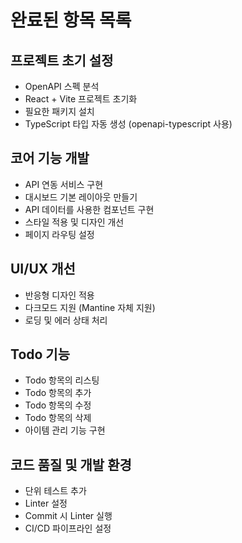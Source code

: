 # 완료된 항목 목록

## 프로젝트 초기 설정
- OpenAPI 스펙 분석
- React + Vite 프로젝트 초기화
- 필요한 패키지 설치
- TypeScript 타입 자동 생성 (openapi-typescript 사용)

## 코어 기능 개발
- API 연동 서비스 구현
- 대시보드 기본 레이아웃 만들기
- API 데이터를 사용한 컴포넌트 구현
- 스타일 적용 및 디자인 개선
- 페이지 라우팅 설정

## UI/UX 개선
- 반응형 디자인 적용
- 다크모드 지원 (Mantine 자체 지원)
- 로딩 및 에러 상태 처리

## Todo 기능
- Todo 항목의 리스팅
- Todo 항목의 추가
- Todo 항목의 수정
- Todo 항목의 삭제
- 아이템 관리 기능 구현

## 코드 품질 및 개발 환경
- 단위 테스트 추가
- Linter 설정
- Commit 시 Linter 실행
- CI/CD 파이프라인 설정 